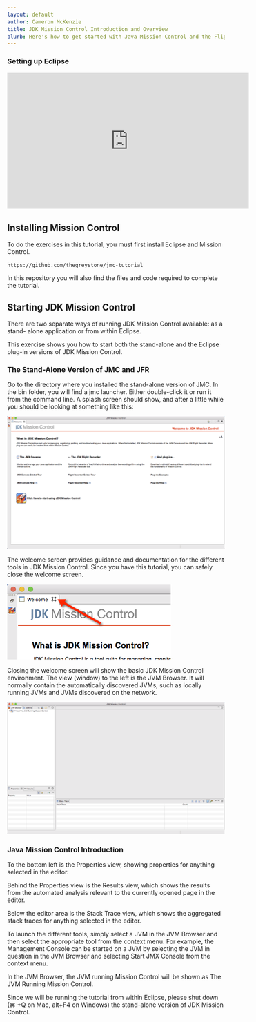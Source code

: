 ```yaml
---
layout: default
author: Cameron McKenzie
title: JDK Mission Control Introduction and Overview
blurb: Here's how to get started with Java Mission Control and the Flight Recorder. It's a quick introduction to JMC and JFR, but it will get you started with performance profiling and JDK troubleshooting.
---
```


### Setting up Eclipse

<iframe width="560" height="315" src="https://www.youtube.com/embed/AHT4ZvOe6a4" frameborder="0" allow="accelerometer; autoplay; clipboard-write; encrypted-media; gyroscope; picture-in-picture" allowfullscreen></iframe>

## Installing Mission Control

To do the exercises in this tutorial, you must first install Eclipse and Mission Control.


```
https://github.com/thegreystone/jmc-tutorial
```

In this repository you will also find the files and code required to complete the
tutorial.

## Starting JDK Mission Control

There are two separate ways of running JDK Mission Control available: as a stand-
alone application or from within Eclipse.

This exercise shows you how to start both the stand-alone and the Eclipse plug-in
versions of JDK Mission Control.

<a id="markdown-exercise-1a--starting-the-stand-alone-version-of-jmc" name="exercise-1a--starting-the-stand-alone-version-of-jmc"></a>
### The Stand-Alone Version of JMC and JFR

Go to the directory where you installed the stand-alone version of JMC. In the bin
folder, you will find a jmc launcher. Either double-click it or run it from the command
line. A splash screen should show, and after a little while you should be looking at
something like this:

<img src="/assets/jmc-welcome-screen.png" class="img-fluid" alt="JMC Java Mission Control Welcome Screen"/>


The welcome screen provides guidance and documentation for the different tools in
JDK Mission Control. Since you have this tutorial, you can safely close the welcome
screen.

<img src="/assets/jmc-welcome-screen-close.png" class="img-fluid" alt="Close Mission Control Welcome Screen"/>


Closing the welcome screen will show the basic JDK Mission Control environment.
The view (window) to the left is the JVM Browser. It will normally contain the
automatically discovered JVMs, such as locally running JVMs and JVMs discovered
on the network.

<img src="/assets/jmc-start-screen.png" class="img-fluid" alt="JMC Start Screen"/>

### Java Mission Control Introduction

To the bottom left is the Properties view, showing properties for anything selected in
the editor.

Behind the Properties view is the Results view, which shows the results from the
automated analysis relevant to the currently opened page in the editor.

Below the editor area is the Stack Trace view, which shows the aggregated stack
traces for anything selected in the editor.

To launch the different tools, simply select a JVM in the JVM Browser and then
select the appropriate tool from the context menu. For example, the Management
Console can be started on a JVM by selecting the JVM in question in the JVM
Browser and selecting Start JMX Console from the context menu.

In the JVM Browser, the JVM running Mission Control will be shown as The JVM
Running Mission Control.

Since we will be running the tutorial from within Eclipse, please shut down (⌘
+Q on Mac, alt+F4 on Windows) the stand-alone version of JDK Mission Control.